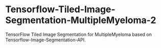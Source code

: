 # Tensorflow-Tiled-Image-Segmentation-MultipleMyeloma-2
TensorFlow Tiled Image Segmentation for MultipleMyeloma based on Tensorflow-Image-Segmentation-API.
